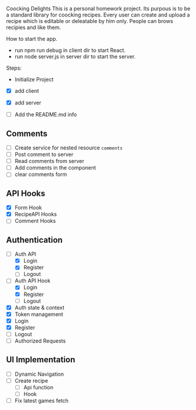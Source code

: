 Coocking Delights
This is a personal homework project. Its purpous is to be a standard library for coocking recipes. Every user can create and upload a recipe which is editable or deleatable by him only. People can brows recipies and like them.

How to start the app.
- run npm run debug in client dir to start React.
- run node server.js in server dir to start the server.

Steps:
 - Initialize Project

- [x] add client
- [x] add server

- [ ] Add the README.md info

## Comments
- [ ] Create service for nested resource `comments`
- [ ] Post comment to server
- [ ] Read comments from server
- [ ] Add comments in the component
- [ ] clear comments form

## API Hooks
- [x] Form Hook
- [x] RecipeAPI Hooks
- [ ] Comment Hooks

## Authentication
- [ ] Auth API
    - [x] Login
    - [x] Register
    - [ ] Logout
- [ ] Auth API Hook
    - [x] Login
    - [x] Register
    - [ ] Logout
- [x] Auth state & context
- [x] Token management
- [x] Login
- [x] Register
- [ ] Logout
- [ ] Authorized Requests

## UI Implementation
- [ ] Dynamic Navigation
- [ ] Create recipe
    - [ ] Api function
    - [ ] Hook
- [ ] Fix latest games fetch
